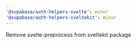 ```yaml
---
'@supabase/auth-helpers-svelte': minor
'@supabase/auth-helpers-sveltekit': minor
---
```


Remove svelte-preprocess from sveltekit package
